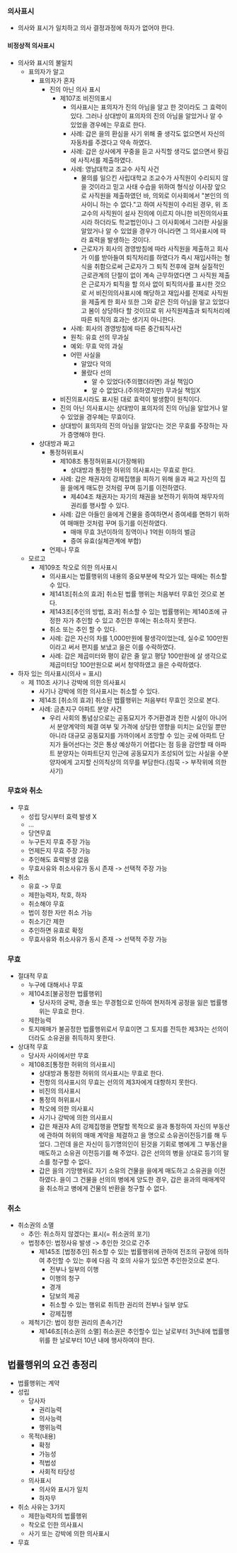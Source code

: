 ### 의사표시
- 의사와 표시가 일치하고 의사 결정과정에 하자가 없어야 한다.
#### 비정상적 의사표시
- 의사와 표시의 불일치
    - 표의자가 알고
        - 표의자가 혼자
            - 진의 아닌 의사 표시 
                - 제107조 비진의표시
                    - 의사표시는 표의자가 진의 아님을 알고 한 것이라도 그 효력이 있다. 그러나 상대방이 표의자의 진의 아님을 알았거나 알 수 있었을 경우에는 무효로 한다.
                    - 사례: 갑은 을의 환심을 사기 위해 줄 생각도 없으면서 자신의 자동차를 주겠다고 약속 하였다.
                    - 사례: 갑은 상사에게 꾸중을 듣고 사직할 생각도 없으면서 홧김에 사직서를 제출하였다.
                    - 사례: 영남대학교 조교수 사직 사건
                        - 물의를 일으킨 사립대학교 조교수가 사직원이 수리되지 않을 것이라고 믿고 사태 수습을 위하여 형식상 이사장 앞으로 사직원을 제출하였던 바, 의외로 이사회에서 "본인의 의사이니 하는 수 없다."고 하여 사직원이 수리된 경우, 위 조교수의 사직원이 설사 진의에 이르지 아니한 비진의의사표시라 하더라도 학교법인이나 그 이사회에서 그러한 사실을 알았거나 알 수 있었을 경우가 아니라면 그 의사표시에 따라 효력을 발생하는 것이다.
                        - 근로자가 회사의 경영방침에 따라 사직원을 제출하고 회사가 이를 받아들여 퇴직처리를 하였다가 즉시 재입사하는 형식을 취함으로써 근로자가 그 퇴직 전후에 걸쳐 실질적인 근로관계의 단절이 없이 계속 근무하였다면 그 사직원 제출은 근로자가 퇴직을 할 의사 없이 퇴직의사를 표시한 것으로 서 비진의의사표시에 해당하고 재입사를 전제로 사직원을 제출케 한 회사 또한 그와 같은 진의 아님을 알고 있었다고 봄이 상당하다 할 것이므로 위 사직원제출과 퇴직처리에 따른 퇴직의 효과는 생기지 아니한다.
                    - 사례: 회사의 경영방침에 따른 중간퇴직사건
                    - 원칙: 유효 선의 무과실
                    - 예외: 무효 악의 과실
                    - 어떤 사실을
                        - 알았다 악의
                        - 몰랐다 선의
                            - 알 수 있었다(주의했더라면) 과실 책임O
                            - 알 수 없었다.(주의하였지만) 무과실 책임X
                - 비진의표시라도 표시된 대로 효력이 발생함이 원칙이다.
                - 진의 아닌 의사표시는 상대방이 표의자의 진의 아님을 알았거나 알 수 있었을 경우헤는 무효이다.
                - 상대방이 표의자의 진의 아님을 알았다는 것은 무효를 주장하는 자가 증명해야 한다.
        - 상대방과 짜고
            - 통정허위표시
                - 제108조 통정허위표시(가장해위)
                    - 상대방과 통정한 허위의 의사표시는 무효로 한다.
                - 사례: 갑은 채권자의 강제집행을 피하기 위해 을과 짜고 자신의 집을 을에게 매도한 것처럼 꾸며 등기를 이전하였다.
                    - 제404조 채권자는 자기의 채권을 보전하기 위하여 채무자의 권리를 행사할 수 있다.
                - 사례: 갑은 아들인 을에게 건물을 증여하면서 증여세를 면하기 위하여 매매한 것처럼 꾸며 등기를 이전하였다.
                    - 매매 무효 3년이하의 징역이나 1억원 이하의 벌금
                    - 증여 유효(실체관계에 부합)
            - 언제나 무효
    - 모르고
        - 제109조 착오로 의한 의사표시
            - 의사표시는 법률행위의 내용의 중요부분에 착오가 있는 때에는 취소할 수 있다.
            - 제141조[취소의 효과] 취소된 법률 행위는 처음부터 무효인 것으로 본다.
            - 제143조[추인의 방법, 효과] 취소할 수 있는 법률행위는 제140조에 규정한 자가 추인할 수 있고 추인한 후에는 취소하지 못한다.
            - 취소 또는 추인 할 수 있다.
            - 사례: 갑은 자신의 차를 1,000만원에 팔생각이었는데, 실수로 100만원이라고 써서 편지를 보냈고 을은 이를 수락하였다.
            - 사례: 갑은 제곱미터와 평이 같은 줄 알고 평당 100만원에 살 생각으로 제곱미터당 100만원으로 써서 청약하였고 을은 수락하였다.
- 하자 있는 의사표시(의사 = 표시)
    - 제 110조 사기나 강박에 의한 의사표시
        - 사기나 강박에 의한 의사표시는 취소할 수 있다.
        - 제14조 [취소의 효과] 취소된 법률행위는 처음부터 무효인 것으로 본다.
        - 사례: 금촌지구 아파트 분양 사건
            - 우리 사회의 통념상으로는 공동묘지가 주거환경과 친한 시설이 아니어서 분양계약의 체결 여부 및 가격에 상당한 영향을 미치는 요인일 뿐만 아니라 대규모 공동묘지를 가까이에서 조망할 수 있는 곳에 아파트 단지가 들어선다는 것은 통상 예상하기 어렵다는 점 등을 감안할 때 아파트 분양자는 아파트단지 인근에 공동묘지가 조성되어 있는 사실을 수분양자에게 고지할 신의칙상의 의무를 부담한다.(침묵 -> 부작위에 의한 사기)

### 무효와 취소
- 무효
    - 성립 당시부터 효력 발생 X
    - ...
    - 당연무효
    - 누구든지 무효 주장 가능
    - 언제든지 무효 주장 가능
    - 추인해도 효력발생 없음
    - 무효사유와 취소사유가 동시 존재 -> 선택적 주장 가능
- 취소
    - 유효 -> 무효
    - 제한능력자, 착호, 하자
    - 취소해야 무효
    - 법이 정한 자만 취소 가능
    - 취소기간 제한
    - 추인하면 유효로 확정
    - 무효사유와 취소사유가 동시 존재 -> 선택적 주장 가능

### 무효
- 절대적 무효
    - 누구에 대해서나 무효
    - 제104조[불공정한 법률행위]
        - 당사자의 궁박, 경솔 또는 무경험으로 인하여 현저하게 공정을 잃은 법률행위는 무효로 한다.
    - 제한능력
    - 토지매매가 불공정한 법률행위로서 무효이면 그 토지를 전득한 제3자는 선의이더라도 소유권을 취득하지 못한다.
- 상대적 무효
    - 당사자 사이에서만 무효
    - 제108조[통정한 허위의 의사표시] 
        - 상대방과 통정한 허위의 의사표시는 무효로 한다.
        - 전항의 의사표시의 무효는 선의의 제3자에게 대항하지 못한다.
        - 비진의 의사표시
        - 통정의 허위표시
        - 착오에 의한 의사표시
        - 사기나 강박에 의한 의사표시
        - 갑은 채권자 A의 강제집행을 면탈할 목적으로 을과 통정하여 자신의 부동산에 관하여 허위의 매매 계약을 체결하고  을 명으로 소유권이전등기를 해 두었다. 그런데 을은 자신이 등기명의인이 된것을 기회로 병에게 그 부동산을 매도하고 소유권 이전등기를 해 주었다. 갑은 선의의 병을 상대로 등기의 말소를 청구할 수 없다.
        - 갑은 을의 기망행위로 자기 소유의 건물을 을에게 매도하고 소유권을 이전하였다. 을이 그 건물을 선의의 병에게 양도한 경우, 갑은 을과의 매매계약을 취소하고 병에게 건물의 반환을 청구할 수 없다.
### 취소
- 취소권의 소멸
    - 추인: 취소하지 않겠다는 표시(= 취소권의 포기)
    - 법정추인: 법정사유 발생 -> 추인한 것으로 간주
        - 제145조 [법정추인] 취소할 수 있는 법률행위에 관하여 전조의 규정에 의하여 추인할 수 있는 후에 다음 각 호의 사유가 있으면 추인한것으로 본다.
            - 전부나 일부의 이행
            - 이행의 청구
            - 경개
            - 담보의 제공
            - 취소할 수 있는 행위로 취득한 권리의 전부나 일부 양도
            - 강제집행
    - 제척기간: 법이 정한 권리의 존속기간
        - 제146조[취소권의 소멸] 취소권은 추인할수 있는 날로부터 3년내에 법률행위를 한 날로부터 10년 내에 행사하여야 한다.
## 법률행위의 요건 총정리
- 법률행위는 계약
- 성립
    - 당사자
        - 권리능력
        - 의사능력
        - 행위능력
    - 목적(내용)
        - 확정
        - 가능성
        - 적법성
        - 사회적 타당성
    - 의사표시
        - 의사와 표시가 일치
        - 하자무
- 취소 사유는 3가지
    - 제한능력자의 법률행위
    - 착오로 인한 의사표시
    - 사기 또는 강박에 의한 의사표시
- 무효